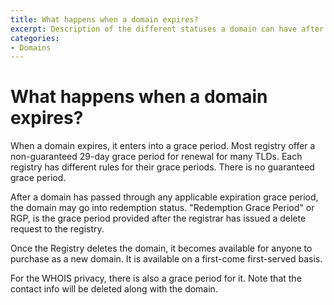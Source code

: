 ```yaml
---
title: What happens when a domain expires?
excerpt: Description of the different statuses a domain can have after its expiration.
categories:
- Domains
---
```


# What happens when a domain expires?

When a domain expires, it enters into a grace period. Most registry offer a non-guaranteed 29-day grace period for renewal for many TLDs. Each registry has different rules for their grace periods. There is no guaranteed grace period. 

After a domain has passed through any applicable expiration grace period, the domain may go into redemption status. "Redemption Grace Period" or RGP, is the grace period provided after the registrar has issued a delete request to the registry.

Once the Registry deletes the domain, it becomes available for anyone to purchase as a new domain. It is available on a first-come first-served basis.

For the WHOIS privacy, there is also a grace period for it. Note that the contact info will be deleted along with the domain. 